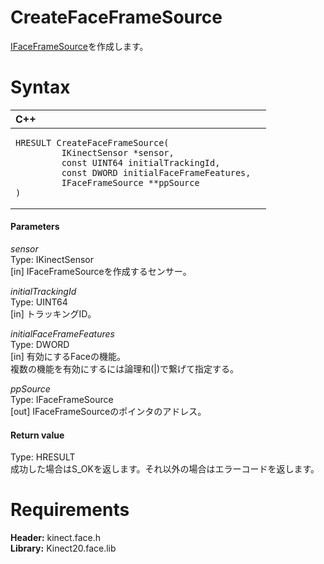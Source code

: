 CreateFaceFrameSource  
=====================  

[IFaceFrameSource](../Interfaces/IFaceFrameSource_Interface.md)を作成します。 <span id="syntaxSection"></span>

Syntax  
======  

<table>
<colgroup>
<col width="100%" />
</colgroup>
<thead>
<tr class="header">
<th align="left">C++</th>
</tr>
</thead>
<tbody>
<tr class="odd">
<td align="left"><pre><code>HRESULT CreateFaceFrameSource(  
         IKinectSensor *sensor,  
         const UINT64 initialTrackingId,  
         const DWORD initialFaceFrameFeatures,  
         IFaceFrameSource **ppSource  
)</code></pre></td>
</tr>
</tbody>
</table>

<span id="ID4EG"></span>
#### Parameters  

*sensor*    
Type: IKinectSensor  
[in] IFaceFrameSourceを作成するセンサー。  

*initialTrackingId*    
Type: UINT64  
[in] トラッキングID。  

*initialFaceFrameFeatures*    
Type: DWORD  
[in] 有効にするFaceの機能。  
複数の機能を有効にするには論理和(|)で繋げて指定する。

*ppSource*    
Type: IFaceFrameSource  
[out] IFaceFrameSourceのポインタのアドレス。  

<span id="ID4EN"></span>
#### Return value  

Type: HRESULT  
成功した場合はS\_OKを返します。それ以外の場合はエラーコードを返します。  

<span id="requirements"></span>

Requirements  
============  

**Header:** kinect.face.h  
**Library:** Kinect20.face.lib  



<!--Please do not edit the data in the comment block below.-->
<!--
TOCTitle : CreateFaceFrameSource
RLTitle : CreateFaceFrameSource
KeywordK : CreateFaceFrameSource
KeywordF : CreateFaceFrameSource
KeywordF : Microsoft.Kinect.face.CreateFaceFrameSource(IKinectSensor,UINT64,DWORD,IFaceFrameSource@)
KeywordA : M:Microsoft.Kinect.face.CreateFaceFrameSource(IKinectSensor,UINT64,DWORD,IFaceFrameSource@)
AssetID : M:Microsoft.Kinect.face.CreateFaceFrameSource(IKinectSensor,UINT64,DWORD,IFaceFrameSource@)
Locale : en-us
CommunityContent : 1
APIType : Managed
APILocation : 
APIName : Microsoft.Kinect.face.CreateFaceFrameSource
TargetOS : Windows
TopicType : kbSyntax
DevLang : C++
DocSet : K4Wv2
ProjType : K4Wv2Proj
Technology : Kinect for Windows
Product : Kinect for Windows SDK v2
productversion : 20
-->

